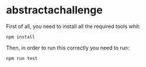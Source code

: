 # abstractachallenge

First of all, you need to install all the required tools whit:

```
npm install
```

Then, in order to run this correctly you need to run:

```
npm run test
```
